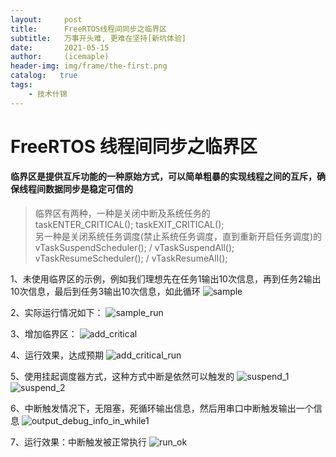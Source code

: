 ```yaml
---
layout:     post
title:      FreeRTOS线程间同步之临界区
subtitle:   万事开头难, 更难在坚持[新坑体验]
date:       2021-05-15
author:     (icemaple)
header-img: img/frame/the-first.png
catalog:   true
tags:
    - 技术什锦
---
```

# FreeRTOS 线程间同步之临界区
#### 临界区是提供互斥功能的一种原始方式，可以简单粗暴的实现线程之间的互斥，确保线程间数据同步是稳定可信的
> 临界区有两种，一种是关闭中断及系统任务的  
taskENTER_CRITICAL();
taskEXIT_CRITICAL();  
另一种是关闭系统任务调度(禁止系统任务调度，直到重新开启任务调度)的  
vTaskSuspendScheduler();  / vTaskSuspendAll();
vTaskResumeScheduler(); / vTaskResumeAll();


1、未使用临界区的示例，例如我们理想先在任务1输出10次信息，再到任务2输出10次信息，最后到任务3输出10次信息，如此循环
![sample](/img/frame/freertos/chapter3-thread-sync/critical/FRTOS-3-critical-1-sample-demo.png)  

2、实际运行情况如下：
![sample_run](/img/frame/freertos/chapter3-thread-sync/critical/FRTOS-3-critical-2-sample-demo-run.png)  

3、增加临界区：
![add_critical](/img/frame/freertos/chapter3-thread-sync/critical/FRTOS-3-critical-3-sample-demo-add-critical.png)  

4、运行效果，达成预期
![add_critical_run](/img/frame/freertos/chapter3-thread-sync/critical/FRTOS-3-critical-4-sample-demo-add-critical-run.png)  

5、使用挂起调度器方式，这种方式中断是依然可以触发的
![suspend_1](/img/frame/freertos/chapter3-thread-sync/critical/FRTOS-3-critical-5-sample-demo-suspend-1.png)  
![suspend_2](/img/frame/freertos/chapter3-thread-sync/critical/FRTOS-3-critical-5-sample-demo-suspend-2.png)  

6、中断触发情况下，无阻塞，死循环输出信息，然后用串口中断触发输出一个信息
![output_debug_info_in_while1](/img/frame/freertos/chapter3-thread-sync/critical/FRTOS-3-critical-6-sample-demo-suspend-run.png)  

7、运行效果：中断触发被正常执行
![run_ok](/img/frame/freertos/chapter3-thread-sync/critical/FRTOS-3-critical-7-sample-demo-suspend-run.png)  



